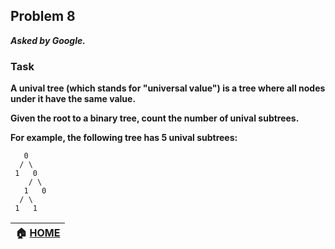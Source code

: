 ## Problem 8
***Asked by Google.***
### Task
**A unival tree (which stands for "universal value") is a tree where all nodes under it have the same value.**  

**Given the root to a binary tree, count the number of unival subtrees.**  

**For example, the following tree has 5 unival subtrees:** 
```
   0
  / \
 1   0
    / \
   1   0
  / \
 1   1
 ```

|**:house: [HOME](https://github.com/theInvincible/Daily-Coding-Problem/)**|
|--------------------------------------------------------------------------|
